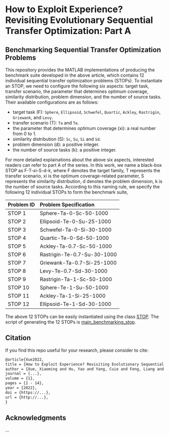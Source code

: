 # How to Exploit Experience? Revisiting Evolutionary Sequential Transfer Optimization: Part A

## Benchmarking Sequential Transfer Optimization Problems

This repository provides the MATLAB implementations of producing the benchmark suite developed in the above article, which contains 12 individual sequential transfer optimization problems (STOPs). To instantiate an STOP, we need to configure the following six aspects: target task, transfer scenario, the parameter that determines optimum coverage, similarity distribution, problem dimension, and the number of source tasks. Their available configurations are as follows:

* target task (F): `Sphere`, `Ellipsoid`, `Schwefel`, `Quartic`, `Ackley`, `Rastrigin`, `Griewank`, and `Levy`.
* transfer scenario (T): `Ta` and `Te`.
* the parameter that determines optimum coverage (xi): a real number from 0 to 1.
* similarity distribution (S): `Sc`, `Su`, `Si` and `Sd`.
* problem dimension (d): a positive integer.
* the number of source tasks (k): a positive integer.

For more detailed explainations about the above six aspects, interested readers can refer to part A of the series. In this work, we name a black-box STOP as F-T-xi-S-d-k, where F denotes the target family, T represents the transfer scenario, xi is the optimum coverage-related parameter, S represents the similarity distribution, d denotes the problem dimension, k is the number of source tasks. According to this naming rule, we specify the following 12 individual STOPs to form the benchmark suite,


|Problem ID|Problem Specification|
|:-|:-|
|STOP 1|Sphere-Ta-0-Sc-50-1000|
|STOP 2|Ellipsoid-Te-0-Su-25-1000|
|STOP 3|Schwefel-Ta-0-Si-30-1000|
|STOP 4|Quartic-Te-0-Sd-50-1000|
|STOP 5|Ackley-Ta-0.7-Sc-50-1000|
|STOP 6|Rastrigin-Te-0.7-Su-30-1000|
|STOP 7|Griewank-Ta-0.7-Si-25-1000|
|STOP 8|Levy-Te-0.7-Sd-30-1000|
|STOP 9|Rastrigin-Ta-1-Sc-50-1000|
|STOP 10|Sphere-Te-1-Su-50-1000|
|STOP 11|Ackley-Ta-1-Si-25-1000|
|STOP 12|Ellipsoid-Te-1-Sd-30-1000|

The above 12 STOPs can be easily instantiated using the class [STOP](https://github.com/XmingHsueh/Revisiting-S-ESTOs-PartA/blob/main/utils/STOP.m). The script of generating the 12 STOPs is [main_benchmarking_stop](https://github.com/XmingHsueh/Revisiting-S-ESTOs-PartA/blob/main/main_benchmarking_stop.m).


## Citation

If you find this repo useful for your research, please consider to cite:
```latex
@article{Xue2022,
title = {How to Exploit Experience? Revisiting Evolutionary Sequential Transfer Optimization: Part A},
author = {Xue, Xiaoming and Hu, Yao and Yang, Cuie and Feng, Liang and Chen, Guodong and Zhang, Kai and Song, Linqi and Tan, Kay Chen}
journal = {...},
volume = {1},
pages = {1 - 14},
year = {2022},
doi = {https://...},
url = {http://...},
}
```

## Acknowledgments

...
